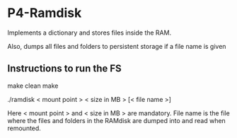 P4-Ramdisk
==========

Implements a dictionary and stores files inside the RAM. 

Also, dumps all files and folders to persistent storage if a file name is given

Instructions to run the FS
--------------------------

make clean
make

./ramdisk < mount point > < size in MB > [< file name >]

Here < mount point > and < size in MB > are mandatory. File name is the file where the files and folders in the RAMdisk are dumped into and read when remounted.
